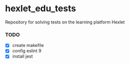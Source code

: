 # hexlet_edu_tests
Repository for solving tests on the learning platform Hexlet

### TODO
- [x] create makefile
- [x] config eslint 9
- [x] install jest
